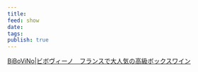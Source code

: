 ```yaml
---
title: 
feed: show
date: 
tags: 
publish: true
---
```

[BiBoViNo\|ビボヴィーノ　フランスで大人気の高級ボックスワイン](https://www.old-vintage.com/bibovino/h)

